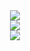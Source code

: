 <div align="center"><img src="https://github-readme-stats.vercel.app/api?username=rojserbest&include_all_commits=true&count_private=true&show_icons=false&bg_color=90,87a3a3,ac8d9a&custom_title=GitHub stats&title_color=3e3b92&text_color=3e3b92&hide_border=true" /></div><div align="center"><img src="https://github-readme-stats.vercel.app/api/top-langs/?username=rojserbest&bg_color=90,87a3a3,ac8d9a&custom_title=Top languages&title_color=3e3b92&text_color=3e3b92&hide_border=true" /></div><div align="center"><img src="https://github-readme-stats.vercel.app/api/wakatime/?username=rojserbest&bg_color=90,87a3a3,ac8d9a&custom_title=WakaTime stats&title_color=3e3b92&text_color=3e3b92&hide_border=true" /></div>
